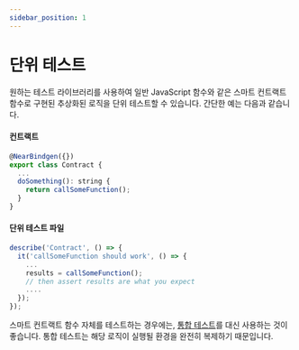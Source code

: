 ```yaml
---
sidebar_position: 1
---
```


# 단위 테스트

원하는 테스트 라이브러리를 사용하여 일반 JavaScript 함수와 같은 스마트 컨트랙트 함수로 구현된 추상화된 로직을 단위 테스트할 수 있습니다. 간단한 예는 다음과 같습니다.

#### 컨트랙트 
```js	
@NearBindgen({})
export class Contract {
  ...
  doSomething(): string {
    return callSomeFunction();
  }
}
```

#### 단위 테스트 파일
```js
describe('Contract', () => {
  it('callSomeFunction should work', () => {
    ...
    results = callSomeFunction();
    // then assert results are what you expect
    ....
  });
});
```

스마트 컨트랙트 함수 자체를 테스트하는 경우에는, [통합 테스트](./integration-tests.md)를 대신 사용하는 것이 좋습니다. 통합 테스트는 해당 로직이 실행될 환경을 완전히 복제하기 때문입니다.
